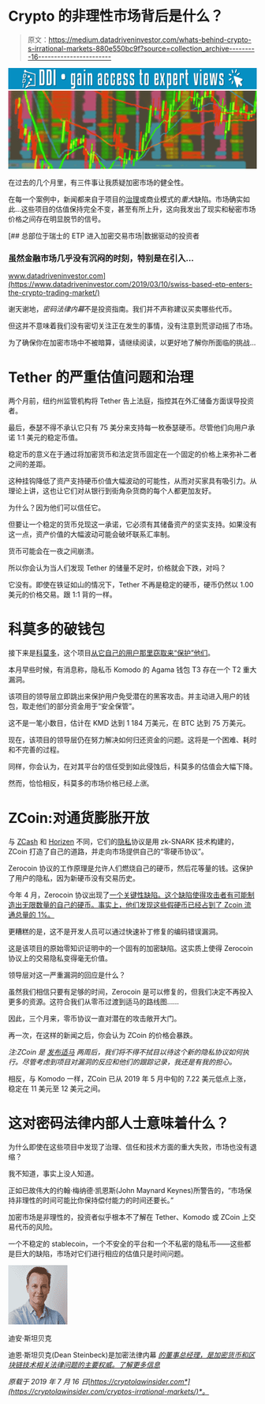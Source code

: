 # Crypto 的非理性市场背后是什么？

> 原文：<https://medium.datadriveninvestor.com/whats-behind-crypto-s-irrational-markets-880e550bc9f?source=collection_archive---------16----------------------->

[![](img/e403e13dea678d5a1d7285d32c000df2.png)](http://www.track.datadriveninvestor.com/1B9E)![](img/562fdbe639a02e181ccd4d25359b8020.png)

在过去的几个月里，有三件事让我质疑加密市场的健全性。

在每一个案例中，新闻都来自于项目的[治理](https://cryptolawinsider.com/the-beginners-guide-to-blockchain-governance/)或商业模式的*重大*缺陷。市场确实如此…这些项目的估值保持完全不变，甚至有所上升，这向我发出了现实和秘密市场价格之间存在明显脱节的信号。

[](https://www.datadriveninvestor.com/2019/03/10/swiss-based-etp-enters-the-crypto-trading-market/) [## 总部位于瑞士的 ETP 进入加密交易市场|数据驱动的投资者

### 虽然金融市场几乎没有沉闷的时刻，特别是在引入…

www.datadriveninvestor.com](https://www.datadriveninvestor.com/2019/03/10/swiss-based-etp-enters-the-crypto-trading-market/) 

谢天谢地，*密码法律内幕*不是投资指南。我们并不声称建议买卖哪些代币。

但这并不意味着我们没有密切关注正在发生的事情，没有注意到荒谬动摇了市场。

为了确保你在加密市场中不被暗算，请继续阅读，以更好地了解你所面临的挑战…

# Tether 的严重估值问题和治理

两个月前，纽约州监管机构将 Tether 告上法庭，指控其在外汇储备方面误导投资者。

最后，泰瑟不得不承认它只有 75 美分来支持每一枚泰瑟硬币。尽管他们向用户承诺 1:1 美元的稳定币值。

稳定币的意义在于通过将加密货币和法定货币固定在一个固定的价格上来弥补二者之间的差距。

这种挂钩降低了资产支持硬币价值大幅波动的可能性，从而对买家具有吸引力。从理论上讲，这也让它们对从银行到街角杂货商的每个人都更加友好。

为什么？因为他们可以信任它。

但要让一个稳定的货币兑现这一承诺，它必须有其储备资产的坚实支持。如果没有这一点，资产价值的大幅波动可能会破坏联系汇率制。

货币可能会在一夜之间崩溃。

所以你会认为当人们发现 Tether 的储量不足时，价格就会下跌，对吗？

它没有。即使在铁证如山的情况下，Tether 不再是稳定的硬币，硬币仍然以 1.00 美元的价格交易。跟 1:1 背的一样。

# 科莫多的破钱包

接下来是[科莫多](https://komodoplatform.com/)，这个项目[从它自己的用户那里窃取来“保护”他们](https://cryptolawinsider.com/komodo-steals-users-funds-to-protect-them-from-being-hacked/)。

本月早些时候，有消息称，隐私币 Komodo 的 Agama 钱包 T3 存在一个 T2 重大漏洞。

该项目的领导层立即跳出来保护用户免受潜在的黑客攻击。并主动进入用户的钱包，取走他们的部分资金用于“安全保管”。

这不是一笔小数目，估计在 KMD 达到 1 184 万美元，在 BTC 达到 75 万美元。

现在，该项目的领导层仍在努力解决如何归还资金的问题。这将是一个困难、耗时和不完善的过程。

同样，你会认为，在对其平台的信任受到如此侵蚀后，科莫多的估值会大幅下降。

然而，恰恰相反，科莫多的市场价格已经*上涨*。

# ZCoin:对通货膨胀开放

与 [ZCash](https://z.cash/) 和 [Horizen](https://www.horizen.global/) 不同，它们的[隐私](https://cryptolawinsider.com/data-privacy-nothing-to-hide/)协议是用 zk-SNARK 技术构建的，ZCoin 打造了自己的道路，并走向市场提供自己的“零硬币协议”。

Zerocoin 协议的工作原理是允许人们燃烧自己的硬币，然后花等量的钱。这保护了用户的隐私，因为新硬币没有交易历史。

今年 4 月，Zerocoin 协议出现了[一个关键性缺陷。这个缺陷使得攻击者有可能制造出无限数量的自己的硬币。事实上，他们发现这些假硬币已经占到了 Zcoin 流通总量的 1%。](https://cryptoslate.com/zerocoin-exploit-found-zcoin-attacked-other-privacy-coins-at-risk/)

更糟糕的是，这不是开发人员可以通过快速补丁修复的编码错误漏洞。

这是该项目的原始零知识证明中的一个固有的加密缺陷。这实质上使得 Zerocoin 协议上的交易隐私变得毫无价值。

领导层对这一严重漏洞的回应是什么？

虽然我们相信只要有足够的时间，Zerocoin 是可以修复的，但我们决定不再投入更多的资源。这符合我们从零币过渡到适马的路线图……

因此，三个月来，零币协议一直对潜在的攻击敞开大门。

再一次，在这样的新闻之后，你会认为 ZCoin 的价格会暴跌。

*注:ZCoin 是* [*发布适马*](https://zcoin.io/zcoins-sigma-is-released/) *两周后，我们将不得不拭目以待这个新的隐私协议如何执行。尽管考虑到项目对漏洞的反应和他们的跟踪记录，我还是有我的担心。*

相反，与 Komodo 一样，ZCoin 已从 2019 年 5 月中旬的 7.22 美元低点上涨，稳定在 11 美元至 12 美元之间。

# 这对密码法律内部人士意味着什么？

为什么即使在这些项目中发现了治理、信任和技术方面的重大失败，市场也没有退缩？

我不知道，事实上没人知道。

正如已故伟大的约翰·梅纳德·凯恩斯(John Maynard Keynes)所警告的，“市场保持非理性的时间可能比你保持偿付能力的时间还要长。”

加密市场是非理性的，投资者似乎根本不了解在 Tether、Komodo 或 ZCoin 上交易代币的风险。

一个不稳定的 stablecoin，一个不安全的平台和一个不私密的隐私币——这些都是巨大的缺陷，市场对它们进行相应的估值只是时间问题。

![](img/f7e875f95b995f3f796b62268e52dc6d.png)

迪安·斯坦贝克

迪恩·斯坦贝克(Dean Steinbeck)是加密法律内幕 [*的董事总经理，是加密货币和区块链技术相关法律问题的主要权威。*](https://www.cryptolawinsider.com)*[了解更多信息](https://cryptolawinsider.com/cryptos-irrational-markets/)*

*原载于 2019 年 7 月 16 日*[*https://cryptolawinsider.com*](https://cryptolawinsider.com/cryptos-irrational-markets/)*。*